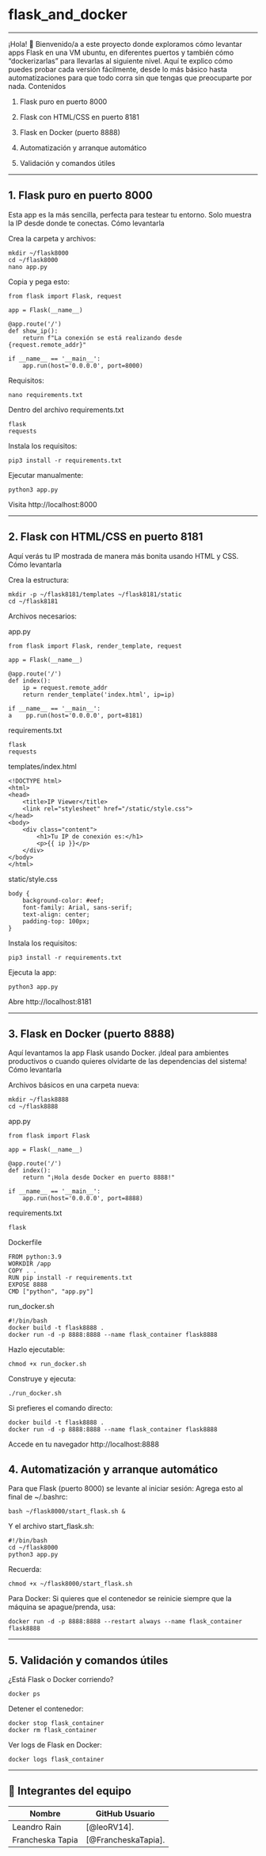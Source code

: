 # flask_and_docker

---

¡Hola! 👋
Bienvenido/a a este proyecto donde exploramos cómo levantar apps Flask en una VM ubuntu, en diferentes puertos y también cómo “dockerizarlas” para llevarlas al siguiente nivel. Aquí te explico cómo puedes probar cada versión fácilmente, desde lo más básico hasta automatizaciones para que todo corra sin que tengas que preocuparte por nada.
Contenidos

1. Flask puro en puerto 8000

2. Flask con HTML/CSS en puerto 8181

3. Flask en Docker (puerto 8888)

4. Automatización y arranque automático

5. Validación y comandos útiles

---

## 1. Flask puro en puerto 8000

Esta app es la más sencilla, perfecta para testear tu entorno. Solo muestra la IP desde donde te conectas.
Cómo levantarla

Crea la carpeta y archivos:

    mkdir ~/flask8000
    cd ~/flask8000
    nano app.py

Copia y pega esto:

    from flask import Flask, request

    app = Flask(__name__)

    @app.route('/')
    def show_ip():
        return f"La conexión se está realizando desde {request.remote_addr}"

    if __name__ == '__main__':
        app.run(host='0.0.0.0', port=8000)

Requisitos:
    
    nano requirements.txt
Dentro del archivo requirements.txt

    flask
    requests

Instala los requisitos:

    pip3 install -r requirements.txt

Ejecutar manualmente:

    python3 app.py

Visita http://localhost:8000

---

## 2. Flask con HTML/CSS en puerto 8181

Aquí verás tu IP mostrada de manera más bonita usando HTML y CSS.
Cómo levantarla

Crea la estructura:

    mkdir -p ~/flask8181/templates ~/flask8181/static
    cd ~/flask8181

Archivos necesarios:

app.py

    from flask import Flask, render_template, request

    app = Flask(__name__)

    @app.route('/')
    def index():
        ip = request.remote_addr
        return render_template('index.html', ip=ip)

    if __name__ == '__main__':
    a    pp.run(host='0.0.0.0', port=8181)

requirements.txt

    flask
    requests

templates/index.html

    <!DOCTYPE html>
    <html>
    <head>
        <title>IP Viewer</title>
        <link rel="stylesheet" href="/static/style.css">
    </head>
    <body>
        <div class="content">
            <h1>Tu IP de conexión es:</h1>
            <p>{{ ip }}</p>
        </div>
    </body>
    </html>

static/style.css

    body {
        background-color: #eef;
        font-family: Arial, sans-serif;
        text-align: center;
        padding-top: 100px;
    }

Instala los requisitos:

    pip3 install -r requirements.txt

Ejecuta la app:

    python3 app.py

Abre http://localhost:8181

---

## 3. Flask en Docker (puerto 8888)

Aquí levantamos la app Flask usando Docker. ¡Ideal para ambientes productivos o cuando quieres olvidarte de las dependencias del sistema!
Cómo levantarla

Archivos básicos en una carpeta nueva:

    mkdir ~/flask8888
    cd ~/flask8888

app.py

    from flask import Flask

    app = Flask(__name__)

    @app.route('/')
    def index():
        return "¡Hola desde Docker en puerto 8888!"

    if __name__ == '__main__':
        app.run(host='0.0.0.0', port=8888)

requirements.txt

    flask

Dockerfile

    FROM python:3.9
    WORKDIR /app
    COPY . .
    RUN pip install -r requirements.txt
    EXPOSE 8888
    CMD ["python", "app.py"]

run_docker.sh

    #!/bin/bash
    docker build -t flask8888 .
    docker run -d -p 8888:8888 --name flask_container flask8888

Hazlo ejecutable:

    chmod +x run_docker.sh

Construye y ejecuta:

    ./run_docker.sh

Si prefieres el comando directo:

    docker build -t flask8888 .
    docker run -d -p 8888:8888 --name flask_container flask8888

Accede en tu navegador http://localhost:8888

## 4. Automatización y arranque automático

Para que Flask (puerto 8000) se levante al iniciar sesión:
Agrega esto al final de ~/.bashrc:

    bash ~/flask8000/start_flask.sh &

Y el archivo start_flask.sh:

    #!/bin/bash
    cd ~/flask8000
    python3 app.py

Recuerda:

    chmod +x ~/flask8000/start_flask.sh

Para Docker:
Si quieres que el contenedor se reinicie siempre que la máquina se apague/prenda, usa:

    docker run -d -p 8888:8888 --restart always --name flask_container flask8888

---

## 5. Validación y comandos útiles

¿Está Flask o Docker corriendo?

    docker ps

Detener el contenedor:

    docker stop flask_container
    docker rm flask_container

Ver logs de Flask en Docker:

    docker logs flask_container

---

## 👥 Integrantes del equipo

| Nombre        | GitHub Usuario        |
|---------------|------------------------|
|Leandro Rain|   [@leoRV14].
|Francheska Tapia| [@FrancheskaTapia].
